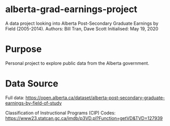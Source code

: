 # alberta-grad-earnings-project

A data project looking into Alberta Post-Secondary Graduate Earnings by Field (2005-2014).
Authors: Bill Tran, Dave Scott
Initialised: May 19, 2020

# Purpose

Personal project to explore public data from the Alberta government.

# Data Source

Full data:
https://open.alberta.ca/dataset/alberta-post-secondary-graduate-earnings-by-field-of-study

Classification of Instructional Programs (CIP) Codes:
https://www23.statcan.gc.ca/imdb/p3VD.pl?Function=getVD&TVD=127939
